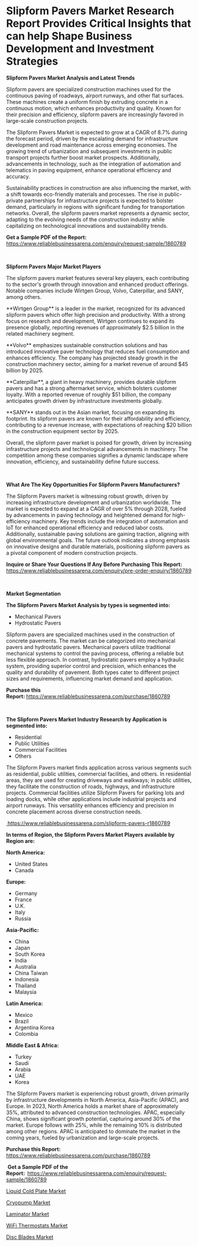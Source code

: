 <p><h1>Slipform Pavers Market Research Report Provides Critical Insights that can help Shape Business Development and Investment Strategies</h1></p><p><strong>Slipform Pavers Market Analysis and Latest Trends</strong></p>
<p><p>Slipform pavers are specialized construction machines used for the continuous paving of roadways, airport runways, and other flat surfaces. These machines create a uniform finish by extruding concrete in a continuous motion, which enhances productivity and quality. Known for their precision and efficiency, slipform pavers are increasingly favored in large-scale construction projects.</p><p>The Slipform Pavers Market is expected to grow at a CAGR of 8.7% during the forecast period, driven by the escalating demand for infrastructure development and road maintenance across emerging economies. The growing trend of urbanization and subsequent investments in public transport projects further boost market prospects. Additionally, advancements in technology, such as the integration of automation and telematics in paving equipment, enhance operational efficiency and accuracy.</p><p>Sustainability practices in construction are also influencing the market, with a shift towards eco-friendly materials and processes. The rise in public-private partnerships for infrastructure projects is expected to bolster demand, particularly in regions with significant funding for transportation networks. Overall, the slipform pavers market represents a dynamic sector, adapting to the evolving needs of the construction industry while capitalizing on technological innovations and sustainability trends.</p></p>
<p><strong>Get a Sample PDF of the Report:&nbsp;</strong> <a href="https://www.reliablebusinessarena.com/enquiry/request-sample/1860789?utm_campaign=2137&utm_medium=2&utm_source=Github&utm_content=ia&utm_term=11042025&utm_id=slipform-pavers">https://www.reliablebusinessarena.com/enquiry/request-sample/1860789</a></p>
<p>&nbsp;</p>
<p><strong>Slipform Pavers Major Market Players</strong></p>
<p><p>The slipform pavers market features several key players, each contributing to the sector's growth through innovation and enhanced product offerings. Notable companies include Wirtgen Group, Volvo, Caterpillar, and SANY, among others. </p><p>**Wirtgen Group** is a leader in the market, recognized for its advanced slipform pavers which offer high precision and productivity. With a strong focus on research and development, Wirtgen continues to expand its presence globally, reporting revenues of approximately $2.5 billion in the related machinery segment.</p><p>**Volvo** emphasizes sustainable construction solutions and has introduced innovative paver technology that reduces fuel consumption and enhances efficiency. The company has projected steady growth in the construction machinery sector, aiming for a market revenue of around $45 billion by 2025.</p><p>**Caterpillar**, a giant in heavy machinery, provides durable slipform pavers and has a strong aftermarket service, which bolsters customer loyalty. With a reported revenue of roughly $51 billion, the company anticipates growth driven by infrastructure investments globally.</p><p>**SANY** stands out in the Asian market, focusing on expanding its footprint. Its slipform pavers are known for their affordability and efficiency, contributing to a revenue increase, with expectations of reaching $20 billion in the construction equipment sector by 2025.</p><p>Overall, the slipform paver market is poised for growth, driven by increasing infrastructure projects and technological advancements in machinery. The competition among these companies signifies a dynamic landscape where innovation, efficiency, and sustainability define future success.</p></p>
<p>&nbsp;</p>
<p><strong>What Are The Key Opportunities For Slipform Pavers Manufacturers?</strong></p>
<p><p>The Slipform Pavers market is witnessing robust growth, driven by increasing infrastructure development and urbanization worldwide. The market is expected to expand at a CAGR of over 5% through 2028, fueled by advancements in paving technology and heightened demand for high-efficiency machinery. Key trends include the integration of automation and IoT for enhanced operational efficiency and reduced labor costs. Additionally, sustainable paving solutions are gaining traction, aligning with global environmental goals. The future outlook indicates a strong emphasis on innovative designs and durable materials, positioning slipform pavers as a pivotal component of modern construction projects.</p></p>
<p><strong>Inquire or Share Your Questions If Any Before Purchasing This Report:</strong> <a href="https://www.reliablebusinessarena.com/enquiry/pre-order-enquiry/1860789?utm_campaign=2137&utm_medium=2&utm_source=Github&utm_content=ia&utm_term=11042025&utm_id=slipform-pavers">https://www.reliablebusinessarena.com/enquiry/pre-order-enquiry/1860789</a></p>
<p>&nbsp;</p>
<p><strong>Market Segmentation</strong></p>
<p><strong>The Slipform Pavers Market Analysis by types is segmented into:</strong></p>
<p><ul><li>Mechanical Pavers</li><li>Hydrostatic Pavers</li></ul></p>
<p><p>Slipform pavers are specialized machines used in the construction of concrete pavements. The market can be categorized into mechanical pavers and hydrostatic pavers. Mechanical pavers utilize traditional mechanical systems to control the paving process, offering a reliable but less flexible approach. In contrast, hydrostatic pavers employ a hydraulic system, providing superior control and precision, which enhances the quality and durability of pavement. Both types cater to different project sizes and requirements, influencing market demand and application.</p></p>
<p><strong>Purchase this Report:&nbsp;</strong><a href="https://www.reliablebusinessarena.com/purchase/1860789?utm_campaign=2137&utm_medium=2&utm_source=Github&utm_content=ia&utm_term=11042025&utm_id=slipform-pavers">https://www.reliablebusinessarena.com/purchase/1860789</a></p>
<p>&nbsp;</p>
<p><strong>The Slipform Pavers Market Industry Research by Application is segmented into:</strong></p>
<p><ul><li>Residential</li><li>Public Utilities</li><li>Commercial Facilities</li><li>Others</li></ul></p>
<p><p>The Slipform Pavers market finds application across various segments such as residential, public utilities, commercial facilities, and others. In residential areas, they are used for creating driveways and walkways; in public utilities, they facilitate the construction of roads, highways, and infrastructure projects. Commercial facilities utilize Slipform Pavers for parking lots and loading docks, while other applications include industrial projects and airport runways. This versatility enhances efficiency and precision in concrete placement across diverse construction needs.</p></p>
<p><a href="https://www.reliablebusinessarena.com/slipform-pavers-r1860789?utm_campaign=2137&utm_medium=2&utm_source=Github&utm_content=ia&utm_term=11042025&utm_id=slipform-pavers">&nbsp;https://www.reliablebusinessarena.com/slipform-pavers-r1860789</a></p>
<p><strong>In terms of Region, the Slipform Pavers Market Players available by Region are:</strong></p>
<p>
    <p> <strong> North America: </strong>
        <ul>
            <li>United States</li>
            <li>Canada</li>
        </ul>
        </p> 
    <p> <strong> Europe: </strong>
        <ul>
            <li>Germany</li>
            <li>France</li>
            <li>U.K.</li>
            <li>Italy</li>
            <li>Russia</li>
        </ul>
        </p> 
    <p> <strong> Asia-Pacific: </strong>
        <ul>
            <li>China</li>
            <li>Japan</li>
            <li>South Korea</li>
            <li>India</li>
            <li>Australia</li>
            <li>China Taiwan</li>
            <li>Indonesia</li>
            <li>Thailand</li>
            <li>Malaysia</li>
        </ul>
        </p> 
    <p> <strong> Latin America: </strong>
        <ul>
            <li>Mexico</li>
            <li>Brazil</li>
            <li>Argentina Korea</li>
            <li>Colombia</li>
        </ul>
        </p> 
    <p> <strong> Middle East & Africa: </strong>
        <ul>
            <li>Turkey</li>
            <li>Saudi</li>
            <li>Arabia</li>
            <li>UAE</li>
            <li>Korea</li>
        </ul>
    </p>
    </p>
<p><p>The Slipform Pavers market is experiencing robust growth, driven primarily by infrastructure developments in North America, Asia-Pacific (APAC), and Europe. In 2023, North America holds a market share of approximately 35%, attributed to advanced construction technologies. APAC, especially China, shows significant growth potential, capturing around 30% of the market. Europe follows with 25%, while the remaining 10% is distributed among other regions. APAC is anticipated to dominate the market in the coming years, fueled by urbanization and large-scale projects.</p></p>
<p><strong>Purchase this Report: </strong><a href="https://www.reliablebusinessarena.com/purchase/1860789?utm_campaign=2137&utm_medium=2&utm_source=Github&utm_content=ia&utm_term=11042025&utm_id=slipform-pavers">https://www.reliablebusinessarena.com/purchase/1860789</a></p>
<p>&nbsp;<strong>Get a Sample PDF of the Report:&nbsp;&nbsp;</strong><a href="https://www.reliablebusinessarena.com/enquiry/request-sample/1860789?utm_campaign=2137&utm_medium=2&utm_source=Github&utm_content=ia&utm_term=11042025&utm_id=slipform-pavers">https://www.reliablebusinessarena.com/enquiry/request-sample/1860789</a></p>
<p><strong></strong></p>
<p><p><a href="https://github.com/sharphadan/Market-Research-Report-List-1/blob/main/liquid-cold-plate-market.md?utm_campaign=2137&utm_medium=2&utm_source=Github&utm_content=ia&utm_term=11042025&utm_id=slipform-pavers">Liquid Cold Plate Market</a></p><p><a href="https://github.com/chaiszepkadk/Market-Research-Report-List-1/blob/main/cryopump-market.md?utm_campaign=2137&utm_medium=2&utm_source=Github&utm_content=ia&utm_term=11042025&utm_id=slipform-pavers">Cryopump Market</a></p><p><a href="https://github.com/saoneubeh8/Market-Research-Report-List-1/blob/main/laminator-market.md?utm_campaign=2137&utm_medium=2&utm_source=Github&utm_content=ia&utm_term=11042025&utm_id=slipform-pavers">Laminator Market</a></p><p><a href="https://github.com/anggigpps/Market-Research-Report-List-1/blob/main/wifi-thermostats-market.md?utm_campaign=2137&utm_medium=2&utm_source=Github&utm_content=ia&utm_term=11042025&utm_id=slipform-pavers">WiFi Thermostats Market</a></p><p><a href="https://github.com/oeungcolesh0/Market-Research-Report-List-1/blob/main/disc-blades-market.md?utm_campaign=2137&utm_medium=2&utm_source=Github&utm_content=ia&utm_term=11042025&utm_id=slipform-pavers">Disc Blades Market</a></p></p>